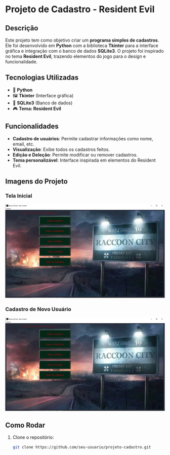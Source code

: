# Projeto de Cadastro - Resident Evil

## Descrição

Este projeto tem como objetivo criar um **programa simples de cadastros**. Ele foi desenvolvido em **Python** com a biblioteca **Tkinter** para a interface gráfica e integração com o banco de dados **SQLite3**. O projeto foi inspirado no tema **Resident Evil**, trazendo elementos do jogo para o design e funcionalidade.

## Tecnologias Utilizadas

- 🐍 **Python**
- 🖼️ **Tkinter** (Interface gráfica)
- 💾 **SQLite3** (Banco de dados)
- 🎮 **Tema: Resident Evil**

## Funcionalidades

- **Cadastro de usuários**: Permite cadastrar informações como nome, email, etc.
- **Visualização**: Exibe todos os cadastros feitos.
- **Edição e Deleção**: Permite modificar ou remover cadastros.
- **Tema personalizável**: Interface inspirada em elementos do Resident Evil.

## Imagens do Projeto

### Tela Inicial

![Tela Inicial](https://github.com/Geper08/Projeto-BusEvil/blob/main/Projeto%20-%20BUS_EVIL/imagens/projeto%20-%20BUS_EVIL%20-%20tela%20inicial.PNG)

### Cadastro de Novo Usuário

![Cadastro de Usuário](https://github.com/Geper08/Projeto-BusEvil/blob/main/Projeto%20-%20BUS_EVIL/imagens/projeto%20-%20BUS_EVIL%20-%20tela%20inicial.PNG)

## Como Rodar

1. Clone o repositório:
   ```bash
   git clone https://github.com/seu-usuario/projeto-cadastro.git

